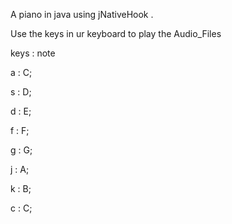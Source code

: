 A piano in java using jNativeHook .

Use the keys in ur  keyboard to play the Audio_Files

keys : note

a : C;

s : D;

d : E;

f : F;

g : G;

j : A;

k : B;

c : C;
